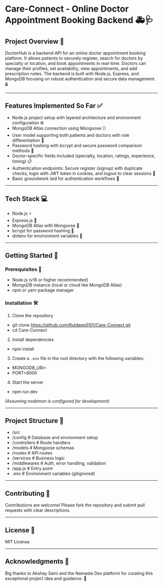 # Care-Connect - Online Doctor Appointment Booking Backend 🚑🩺

## Project Overview 📝

DoctorHub is a backend API for an online doctor appointment booking platform. It allows patients to securely register, search for doctors by specialty or location, and book appointments in real-time. Doctors can manage their profiles, set availability, view appointments, and add prescription notes. The backend is built with Node.js, Express, and MongoDB focusing on robust authentication and secure data management. 🔒

---

## Features Implemented So Far ✅

- Node.js project setup with layered architecture and environment configuration ⚙️  
- MongoDB Atlas connection using Mongoose 🗄️  
- User model supporting both patients and doctors with role differentiation 👥  
- Password hashing with bcrypt and secure password comparison methods 🔐  
- Doctor-specific fields included (specialty, location, ratings, experience, timing) 📋 
- Authentication endpoints: Secure register (signup) with duplicate checks, login with JWT token in cookies, and logout to clear sessions 🔑   
- Basic groundwork laid for authentication workflows 🔧

---

## Tech Stack 💻

- Node.js ⚡  
- Express.js 🚀  
- MongoDB Atlas with Mongoose 🐘  
- bcrypt for password hashing 🔑  
- dotenv for environment variables 🌿

---

## Getting Started 🚀

### Prerequisites 🎯

- Node.js (v16 or higher recommended)  
- MongoDB instance (local or cloud like MongoDB Atlas)  
- npm or yarn package manager

### Installation 🛠️

1. Clone the repository  

- git clone https://github.com/Kuldeep0101/Care-Connect.git
- cd Care-Connect



2. Install dependencies  

- npm install

3. Create a `.env` file in the root directory with the following variables:  

- MONGODB_URI=
- PORT=8000


4. Start the server  

 - npm run dev


*(Assuming nodemon is configured for development)*

---

## Project Structure 📂

- /src
- /config # Database and environment setup
- /controllers # Route handlers
- /models # Mongoose schemas
- /routes # API routes
- /services # Business logic
- /middlewares # Auth, error handling, validation
- /app.js # Entry point
- .env # Environment variables (gitignored)


---

## Contributing 🤝

Contributions are welcome! Please fork the repository and submit pull requests with clear descriptions.

---

## License 📄

MIT License

---

## Acknowledgments 🙏

Big thanks to Akshay Saini and the Namaste Dev platform for curating this exceptional project idea and guidance. 🎉
